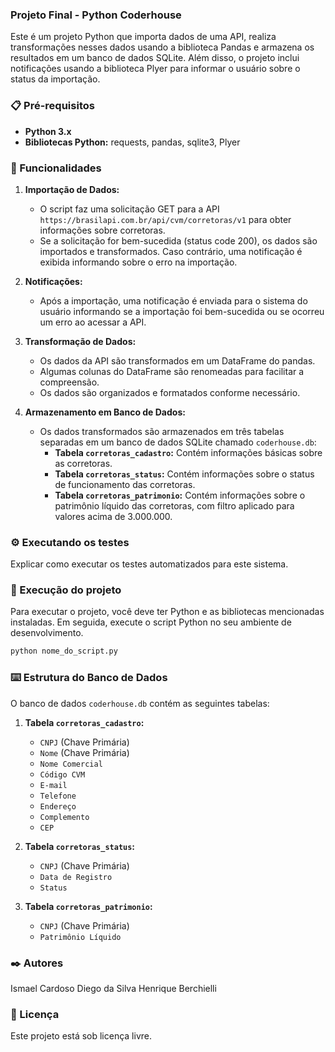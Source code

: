 ### Projeto Final - Python Coderhouse
Este é um projeto Python que importa dados de uma API, realiza transformações nesses dados usando a biblioteca Pandas e armazena os resultados em um banco de dados SQLite. Além disso, o projeto inclui notificações usando a biblioteca Plyer para informar o usuário sobre o status da importação.

### 📋 Pré-requisitos
- **Python 3.x**
- **Bibliotecas Python:** requests, pandas, sqlite3, Plyer

### 🔧 Funcionalidades

1. **Importação de Dados:**
   - O script faz uma solicitação GET para a API `https://brasilapi.com.br/api/cvm/corretoras/v1` para obter informações sobre corretoras.
   - Se a solicitação for bem-sucedida (status code 200), os dados são importados e transformados. Caso contrário, uma notificação é exibida informando sobre o erro na importação.

2. **Notificações:**
   - Após a importação, uma notificação é enviada para o sistema do usuário informando se a importação foi bem-sucedida ou se ocorreu um erro ao acessar a API.

3. **Transformação de Dados:**
   - Os dados da API são transformados em um DataFrame do pandas.
   - Algumas colunas do DataFrame são renomeadas para facilitar a compreensão.
   - Os dados são organizados e formatados conforme necessário.

4. **Armazenamento em Banco de Dados:**
   - Os dados transformados são armazenados em três tabelas separadas em um banco de dados SQLite chamado `coderhouse.db`:
     - **Tabela `corretoras_cadastro`:** Contém informações básicas sobre as corretoras.
     - **Tabela `corretoras_status`:** Contém informações sobre o status de funcionamento das corretoras.
     - **Tabela `corretoras_patrimonio`:** Contém informações sobre o patrimônio líquido das corretoras, com filtro aplicado para valores acima de 3.000.000.

### ⚙️ Executando os testes
Explicar como executar os testes automatizados para este sistema.

### 🔩 Execução do projeto
Para executar o projeto, você deve ter Python e as bibliotecas mencionadas instaladas. Em seguida, execute o script Python no seu ambiente de desenvolvimento.

```bash
python nome_do_script.py
```

### ⌨️ Estrutura do Banco de Dados
O banco de dados `coderhouse.db` contém as seguintes tabelas:

1. **Tabela `corretoras_cadastro`:**
   - `CNPJ` (Chave Primária)
   - `Nome` (Chave Primária)
   - `Nome Comercial`
   - `Código CVM`
   - `E-mail`
   - `Telefone`
   - `Endereço`
   - `Complemento`
   - `CEP`

2. **Tabela `corretoras_status`:**
   - `CNPJ` (Chave Primária)
   - `Data de Registro`
   - `Status`

3. **Tabela `corretoras_patrimonio`:**
   - `CNPJ` (Chave Primária)
   - `Patrimônio Líquido`

### ✒️ Autores
Ismael Cardoso
Diego da Silva
Henrique Berchielli

### 📄 Licença
Este projeto está sob licença livre.

